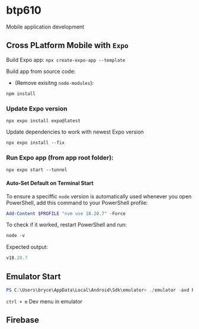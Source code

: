 # btp610
Mobile application development

## Cross PLatform Mobile with `Expo`

Build Expo app:
`npx create-expo-app --template`

Build app from source code: 
- (Remove exisitng `node-modules`):

`npm install`

### Update Expo version
`npx expo install expo@latest`

Update dependencies to work with newest Expo version

`npx expo install --fix`

### Run Expo app (from app root folder):
`npx expo start --tunnel`

#### Auto-Set Default on Terminal Start
To ensure a speciffic `node` version is automatically used whenever you open PowerShell, add this command to your PowerShell profile:

```powershell
Add-Content $PROFILE "nvm use 18.20.7" -Force
```

To check if it worked, restart PowerShell and run:
```powershell
node -v
```
Expected output:
```powershell
v18.20.7
```
## Emulator Start
```powershell
PS C:\Users\bryce\AppData\Local\Android\Sdk\emulator> ./emulator -avd Pixel_8 -no-snapshot
```

`ctrl + m` Dev menu in emulator

## Firebase


